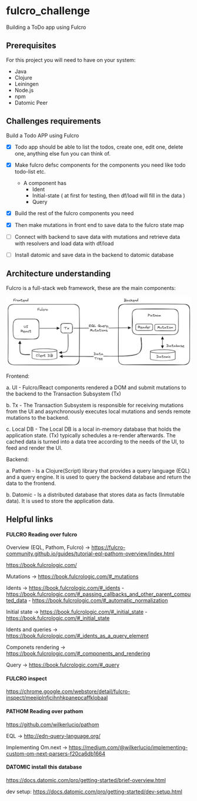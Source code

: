 # fulcro_challenge
Building a ToDo app using Fulcro

## Prerequisites

For this project you will need to have on your system:

- Java
- Clojure
- Leiningen
- Node.js
- npm
- Datomic Peer

## Challenges requirements

Build a  Todo APP using Fulcro 

- [x] Todo app should be able to list the todos, create one, edit one, delete one, anything else fun you can think of.
- [x] Make fulcro defsc components for the components you need like todo todo-list etc.
    - A component has
        - Ident
        - Initial-state ( at first for testing, then df/load will fill in the data )
        - Query

- [x] Build the rest of the fulcro components you need
- [x] Then make mutations in front end to save data to the fulcro state map
- [ ] Connect with backend to save data with mutations and retrieve data with resolvers and load data with df/load
- [ ] Install datomic and save data in the backend to datomic database

## Architecture understanding

Fulcro is a full-stack web framework, these are the main components:

![Fulcro architecture](doc/diagrams/architecture.png)

Frontend:

a. UI - Fulcro/React components rendered a DOM and submit mutations to the backend to the Transaction Subsystem (Tx)

b. Tx - The Transaction Subsystem is responsible for receiving mutations from the UI and asynchronously executes local mutations and sends remote mutations to the backend.

c. Local DB - The Local DB is a local in-memory database that holds the application state. (Tx) typically schedules a re-render afterwards. The cached data is turned into a data tree according to the needs of the UI, to feed and render the UI.

Backend:

a. Pathom - Is a Clojure(Script) library that provides a query language (EQL) and a query engine. It is used to query the backend database and return the data to the frontend.

b. Datomic - Is a distributed database that stores data as facts (Inmutable data). It is used to store the application data.

## Helpful links

#### FULCRO Reading over fulcro

Overview (EQL, Pathom, Fulcro) -> https://fulcro-community.github.io/guides/tutorial-eql-pathom-overview/index.html

https://book.fulcrologic.com/

Mutations -> https://book.fulcrologic.com/#_mutations

Idents -> https://book.fulcrologic.com/#_idents
    - https://book.fulcrologic.com/#_passing_callbacks_and_other_parent_computed_data
    - https://book.fulcrologic.com/#_automatic_normalization

Initial state -> https://book.fulcrologic.com/#_initial_state
    - https://book.fulcrologic.com/#_initial_state

Idents and queries -> https://book.fulcrologic.com/#_idents_as_a_query_element

Componets rendering -> https://book.fulcrologic.com/#_components_and_rendering

Query -> https://book.fulcrologic.com/#_query

#### FULCRO inspect

https://chrome.google.com/webstore/detail/fulcro-inspect/meeijplnfjcihnhkpanepcaffklobaal

#### PATHOM Reading over pathom

https://github.com/wilkerlucio/pathom

EQL -> http://edn-query-language.org/

Implementing Om.next -> https://medium.com/@wilkerlucio/implementing-custom-om-next-parsers-f20ca6db1664

#### DATOMIC install this database

https://docs.datomic.com/pro/getting-started/brief-overview.html

dev setup: https://docs.datomic.com/pro/getting-started/dev-setup.html
